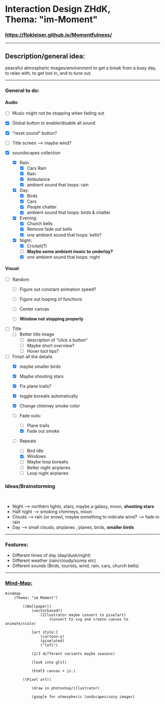 # Interaction Design ZHdK, <br/> Thema: "im-Moment"


### https://flokleiser.github.io/Momentfulness/

___

## Description/general idea:

peaceful atmospheric images/environment to get a break from a busy day, to relax with, to get lost in, and to tune out. 

___

### General to do:

#### Audio

- [ ] Music might not be stopping when fading out

- [x] Global button to enable/disable all sound
- [x] "reset sound" button?
- [ ] Title screen --> maybe wind?

- [x] soundscapes collection
    - [x] Rain:
        - [x] Cars Rain
        - [x] Rain
        - [x] Ambulance
        - [x] ambient sound that loops: rain

    - [x] Day:
        - [x] Birds
        - [x] Cars
        - [x] People chatter
        - [x] ambient sound that loops: birds & chatter

    - [x] Evening:
        - [x] Church bells
        - [x] Remove fade out bells
        - [x] one ambient sound that loops: bells? 

    - [x] Night:
        - [x] Cricket(?)
        - [ ] **Maybe some ambient music to underlay?**
        - [x] one ambient sound that loops: night

#### Visual:

- [ ] Random
    - [ ] Figure out constant animation speed?
    - [ ] Figure out looping of functions
    - [ ] Center canvas

    - [ ] **Window not stopping properly**

- [ ] Title
    - [ ] Better title image
        - [ ] description of "click a button"
        - [ ] Maybe short overview?
        - [ ] Hover tool tips?
    
- [ ] Finish all the details
    - [x] maybe smaller birds
    - [x] Maybe shooting stars
    - [x] Fix plane trails?
    - [x] toggle borealis automatically
    - [x] Change chimney smoke color

    - [ ] Fade outs:
        - [ ] Plane trails
        - [x] Fade out smoke 

    - [ ] Repeats
        - [ ] Bird idle
        - [x] Windows
        - [ ] Maybe loop borealis
        - [ ] Better night airplanes
        - [ ] Loop night airplanes

### Ideas/Brainstorming

<br/>

- Night --> northern lights, stars, maybe a galaxy, moon, **shooting stars**
- Half night --> smoking chimneys, moon
- Clouds --> rain (or snow), maybe something to indicate wind? --> fade in rain
- Day --> small clouds, airplanes , planes, birds, **smaller birds**

___

### Features:

- Different times of day (day/dusk/night)
- Different weather (rain/cloudy/sunny etc)
- Different sounds (Birds, tourists, wind, rain, cars, church bells)

___

### <ins>Mind-Map:</ins>

```mermaid
mindmap
    )Thema: "im Moment"(

        ((Wallpaper))
            (vectorbased?)
                (Illustrator maybe convert to pixelart)
                    (Convert to svg and create canvas to animate/scale)

            [art style:] 
                (cartoon-y)
                (pixelated)
                ("lofi")

            (2/3 different variants maybe seasons)

            (look into glsl)

            (html5 canvas + js.)

        ((Pixel art))

            (draw in photoshop/illustrator)

            (google for atmospheric landscapes/cozy images)


```
